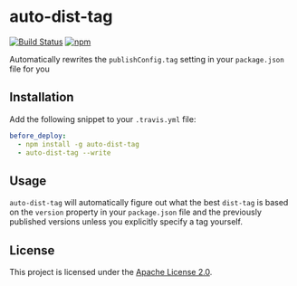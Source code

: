 auto-dist-tag
===============================================================================

[![Build Status](https://travis-ci.org/Turbo87/auto-dist-tag.svg?branch=master)](https://travis-ci.org/Turbo87/auto-dist-tag)
[![npm](https://img.shields.io/npm/v/auto-dist-tag.svg)](https://www.npmjs.com/package/auto-dist-tag)

Automatically rewrites the `publishConfig.tag` setting in your
`package.json` file for you


## Installation

Add the following snippet to your `.travis.yml` file:

```yaml
before_deploy:
  - npm install -g auto-dist-tag
  - auto-dist-tag --write
```


## Usage

`auto-dist-tag` will automatically figure out what the best `dist-tag` is based
on the `version` property in your `package.json` file and the previously
published versions unless you explicitly specify a tag yourself.


License
-------------------------------------------------------------------------------

This project is licensed under the [Apache License 2.0](LICENSE).
